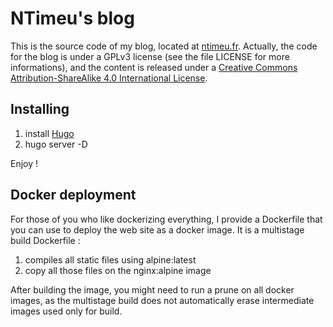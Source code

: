 # NTimeu's blog

This is the source code of my blog, located at [ntimeu.fr](http://ntimeu.fr/).
Actually, the code for the blog is under a GPLv3 license (see the file LICENSE
for more informations), and the content is released under a
[Creative Commons Attribution-ShareAlike 4.0 International License](http://creativecommons.org/licenses/by-sa/4.0/).

## Installing

1. install [Hugo](https://gohugo.io/)
2. hugo server -D

Enjoy !


## Docker deployment

For those of you who like dockerizing everything, I provide a Dockerfile that
you can use to deploy the web site as a docker image. It is a multistage build
Dockerfile :

1. compiles all static files using alpine:latest
2. copy all those files on the nginx:alpine image

After building the image, you might need to run a prune on all docker images,
as the multistage build does not automatically erase intermediate images used
only for build.
